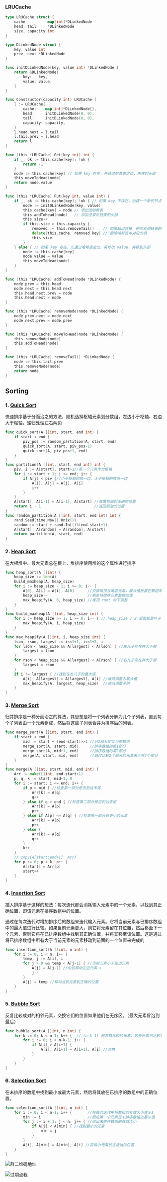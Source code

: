 



### LRUCache

```go
type LRUCache struct {
	cache          map[int]*DLinkedNode
	head, tail     *DLinkedNode
	size, capacity int
}

type DLinkedNode struct {
	key, value int
	prev, next *DLinkedNode
}

func initDLinkedNode(key, value int) *DLinkedNode {
	return &DLinkedNode{
		key:   key,
		value: value,
	}
}

func Constructor(capacity int) LRUCache {
	l := LRUCache{
		cache:    map[int]*DLinkedNode{},
		head:     initDLinkedNode(0, 0),
		tail:     initDLinkedNode(0, 0),
		capacity: capacity,
	}
	l.head.next = l.tail
	l.tail.prev = l.head
	return l
}

func (this *LRUCache) Get(key int) int {
	if _, ok := this.cache[key]; !ok {
		return -1
	}
	node := this.cache[key] // 如果 key 存在，先通过哈希表定位，再移到头部
	this.moveToHead(node)
	return node.value
}

func (this *LRUCache) Put(key int, value int) {
	if _, ok := this.cache[key]; !ok { // 如果 key 不存在，创建一个新的节点
		node := initDLinkedNode(key, value)
		this.cache[key] = node // 添加进哈希表
		this.addToHead(node)   // 添加至双向链表的头部
		this.size++
		if this.size > this.capacity {
			removed := this.removeTail()    // 如果超出容量，删除双向链表的尾部节点
			delete(this.cache, removed.key) // 删除哈希表中对应的项
			this.size--
		}
	} else { // 如果 key 存在，先通过哈希表定位，再修改 value，并移到头部
		node := this.cache[key]
		node.value = value
		this.moveToHead(node)
	}
}

func (this *LRUCache) addToHead(node *DLinkedNode) {
	node.prev = this.head
	node.next = this.head.next
	this.head.next.prev = node
	this.head.next = node
}

func (this *LRUCache) removeNode(node *DLinkedNode) {
	node.prev.next = node.next
	node.next.prev = node.prev
}

func (this *LRUCache) moveToHead(node *DLinkedNode) {
	this.removeNode(node)
	this.addToHead(node)
}

func (this *LRUCache) removeTail() *DLinkedNode {
	node := this.tail.prev
	this.removeNode(node)
	return node
}
```

## Sorting

### 1. [Quick Sort](https://www.hackerearth.com/practice/algorithms/sorting/quick-sort/tutorial/)


快速排序基于分而治之的方法，随机选择枢轴元素划分数组，左边小于枢轴、右边大于枢轴，递归处理左右两边

```go
func quick_sort(A []int, start, end int) {
	if start < end {
		piv_pos := random_partition(A, start, end)
		quick_sort(A, start, piv_pos-1)
		quick_sort(A, piv_pos+1, end)
	}
}
func partition(A []int, start, end int) int {
	piv, i := A[start], start+1//第一个元素作为枢轴
	for j := start + 1; j <= end; j++ {
		if A[j] < piv {//小于枢轴的放一边、大于枢轴的放另一边
			A[i], A[j] = A[j], A[i]
			i++
		}
	}
	A[start], A[i-1] = A[i-1], A[start] //放置枢轴到正确的位置
	return i - 1 						//返回枢轴的位置
}
func random_partition(A []int, start, end int) int {
	rand.Seed(time.Now().Unix())
	random := start + rand.Int()%(end-start+1)
	A[start], A[random] = A[random], A[start]
	return partition(A, start, end)
}
```




### 2. [Heap Sort](https://www.hackerearth.com/practice/algorithms/sorting/heap-sort/tutorial/)

在大根堆中、最大元素总在根上，堆排序使用堆的这个属性进行排序

```go
func heap_sort(A []int) {
	heap_size := len(A)
	build_maxheap(A, heap_size)
	for i := heap_size - 1; i >= 0; i-- {
		A[0], A[i] = A[i], A[0]      //交换堆顶与堆底元素，最大值放置在数组末尾
		heap_size--                  //剩余待排序元素整理成堆
		max_heapify(A, 0, heap_size) //堆顶 root 向下调整
	}
}
func build_maxheap(A []int, heap_size int) {
	for i := heap_size >> 1; i >= 0; i-- { // heap_size / 2 后面都是叶子节点，不需要向下调整
		max_heapify(A, i, heap_size)
	}
}
func max_heapify(A []int, i, heap_size int) {
	lson, rson, largest := i<<1+1, i<<1+2, i
	for lson < heap_size && A[largest] < A[lson] { //左儿子存在并大于根
		largest = lson
	}
	for rson < heap_size && A[largest] < A[rson] { //右儿子存在并大于根
		largest = rson
	}
	if i != largest { //找到左右儿子的最大值
		A[i], A[largest] = A[largest], A[i] //堆顶调整为最大值
		max_heapify(A, largest, heap_size)  //递归调整子树
	}
}
```



### 3. [Merge Sort](https://www.hackerearth.com/practice/algorithms/sorting/merge-sort/tutorial/)

归并排序是一种分而治之的算法，其思想是将一个列表分解为几个子列表，直到每个子列表由一个元素组成，然后将这些子列表合并为排序后的列表。

```go
func merge_sort(A []int, start, end int) {
	if start < end {
		mid := start + (end-start)>>1 //分2部分定义当前数组
		merge_sort(A, start, mid)     //排序数组的第1部分
		merge_sort(A, mid+1, end)     //排序数组的第2部分
		merge(A, start, mid, end)     //通过比较2个部分的元素来合并2个部分
	}
}
func merge(A []int, start, mid, end int) {
	Arr := make([]int, end-start+1)
	p, q, k := start, mid+1, 0
	for i := start; i <= end; i++ {
		if p > mid { //检查第一部分是否到达末尾
			Arr[k] = A[q]
			q++
		} else if q > end { //检查第二部分是否到达末尾
			Arr[k] = A[p]
			p++
		} else if A[p] <= A[q] { //检查哪一部分有更小的元素
			Arr[k] = A[p]
			p++
		} else {
			Arr[k] = A[q]
			q++
		}
		k++
	}
	// copy(A[start:end+1], Arr)
	for p := 0; p < k; p++ {
		A[start] = Arr[p]
		start++
	}
}
```




### 4. [Insertion Sort](https://www.hackerearth.com/practice/algorithms/sorting/insertion-sort/tutorial/#c252800)

插入排序基于这样的想法：每次迭代都会消耗输入元素中的一个元素，以找到其正确位置，即该元素在排序数组中的位置。

通过在每次迭代时增加排序后的数组来迭代输入元素。它将当前元素与已排序数组中的最大值进行比较。如果当前元素更大，则它将元素留在其位置，然后移至下一个元素，否则它将在已排序数组中找到其正确位置，并将其移至该位置。这是通过将已排序数组中所有大于当前元素的元素移动到前面的一个位置来完成的

```go
func insertion_sort(A []int, n int) {
	for i := 0; i < n; i++ {
		temp, j := A[i], i
		for j > 0 && temp < A[j-1] { //当前元素小于左边元素
			A[j] = A[j-1] //向前移动左边元素->
			j--
		}
		A[j] = temp //移动当前元素到正确的位置
	}
}
```





### 5. [Bubble Sort](https://www.hackerearth.com/practice/algorithms/sorting/bubble-sort/tutorial/)


反复比较成对的相邻元素，交换它们的位置如果他们在无序区。（最大元素冒泡到最后）

```go
func bubble_sort(A []int, n int) {
	for k := 0; k < n-1; k++ {  // (n-k-1) 是忽略比较的元素，这些元素已比较完成在简单的迭代中
		for i := 0; i < n-k-1; i++ {
			if A[i] > A[i+1] {
				A[i], A[i+1] = A[i+1], A[i] //交换
			}
		}
	}
}
```


### 6. [Selection Sort](https://www.hackerearth.com/practice/algorithms/sorting/selection-sort/tutorial/)

在未排序的数组中找到最小或最大元素，然后将其放在已排序的数组中的正确位置。

```go
func selection_sort(A []int, n int) {
	for i := 0; i < n-1; i++ {		 //在每次迭代中将数组的有效大小减少1
		min := i                     //假设第一个元素是未排序数组的最小值
		for j := i + 1; j < n; j++ { //给出未排序数组的有效大小
			if A[j] < A[min] { //找到最小的元素
				min = j
			}
		}
		A[i], A[min] = A[min], A[i] //将最小元素放在适当的位置
	}
}
```



![群二维码地址](http://ww1.sinaimg.cn/large/007daNw2ly1gqvw912ofij60fo0ludit02.jpg)


![过期点我](http://ww1.sinaimg.cn/large/007daNw2ly1gqvm5w0rjvj30fo0lu41c.jpg)
